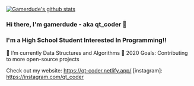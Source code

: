 [![Gamerdude's github stats](https://github-readme-stats.vercel.app/api?username=gamerdude333&show_icons=true&theme=synthwave)](https://github.com/gamerdude333/github-readme-stats)

### Hi there, I'm gamerdude - aka qt_coder 👋


### I'm a High School Student Interested In Programming!!
🌱 I’m currently Data Structures and Algorithms
🥅 2020 Goals: Contributing to more open-source projects

Check out my website: https://qt-coder.netlify.app/
[instagram]: https://instagram.com/qt_coder

